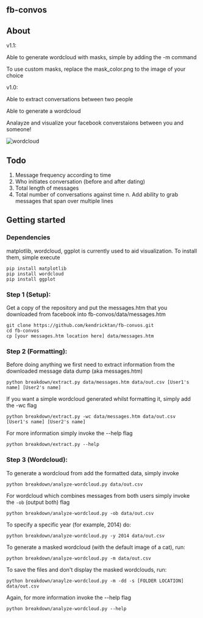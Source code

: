 ## fb-convos

## About


v1.1:

 Able to generate wordcloud with masks, simple by adding the -m command

 To use custom masks, replace the mask_color.png to the image of your choice

v1.0: 

 Able to extract conversations between two people

 Able to generate a wordcloud

Analayze and visualize your facebook converstaions between you and someone!

![wordcloud](http://i.imgur.com/BFvzktd.png)

## Todo
1. Message frequency according to time
2. Who initiates conversation (before and after dating)
3. Total length of messages
4. Total number of conversations against time
n. Add ability to grab messages that span over multiple lines

## Getting started
### Dependencies
matplotlib, wordcloud, ggplot is currently used to aid visualization. To install them, simple execute

    pip install matplotlib
    pip install wordcloud
    pip install ggplot

### Step 1 (Setup):
Get a copy of the repository and put the messages.htm that you downloaded from facebook into fb-convos/data/messages.htm

    git clone https://github.com/kendricktan/fb-convos.git
    cd fb-convos
    cp [your messages.htm location here] data/messages.htm
	
### Step 2 (Formatting):
Before doing anything we first need to extract information from the downloaded message data dump (aka messages.htm)

    python breakdown/extract.py data/messages.htm data/out.csv [User1's name] [User2's name]
	
If you want a simple wordcloud generated whilst formatting it, simply add the -wc flag

    python breakdown/extract.py -wc data/messages.htm data/out.csv [User1's name] [User2's name]
    
For more information simply invoke the --help flag

    python breakdown/extract.py --help
    
### Step 3 (Wordcloud):
To generate a wordcloud from add the formatted data, simply invoke

    python breakdown/analyze-wordcloud.py data/out.csv

For wordcloud which combines messages from both users simply invoke the `-ob` (output both) flag

    python breakdown/analyze-wordcloud.py -ob data/out.csv

To specify a specific year (for example, 2014) do:

    python breakdown/analyze-wordcloud.py -y 2014 data/out.csv 
    
To generate a masked wordcloud (with the default image of a cat), run:
    
    python breakdown/analyze-wordcloud.py -m data/out.csv 

To save the files and don't display the masked wordclouds, run:

    python breakdown/anaylze-wordcloud.py -m -dd -s [FOLDER LOCATION] data/out.csv

Again, for more information invoke the --help flag
    
    python breakdown/analyze-wordcloud.py --help
